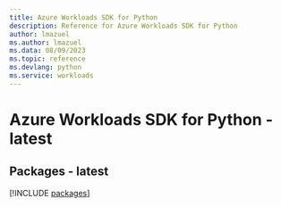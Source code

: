 ```yaml
---
title: Azure Workloads SDK for Python
description: Reference for Azure Workloads SDK for Python
author: lmazuel
ms.author: lmazuel
ms.data: 08/09/2023
ms.topic: reference
ms.devlang: python
ms.service: workloads
---
```

# Azure Workloads SDK for Python - latest
## Packages - latest
[!INCLUDE [packages](workloads-index.md)]